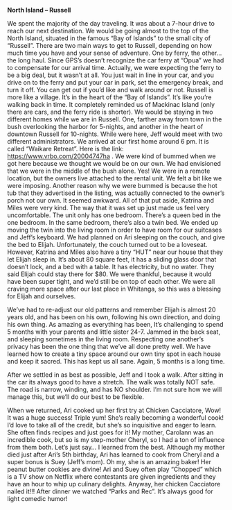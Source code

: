 **North Island – Russell**

We spent the majority of the day traveling. It was about a 7-hour drive to reach our
next destination. We would be going almost to the top of the North Island, situated in
the famous “Bay of Islands” to the small city of “Russell”. There are two main ways to
get to Russell, depending on how much time you have and your sense of adventure.
One by ferry, the other… the long haul. Since GPS’s doesn’t recognize the car ferry at
“Opua” we had to compensate for our arrival time. Actually, we were expecting the
ferry to be a big deal, but it wasn’t at all. You just wait in line in your car, and you drive
on to the ferry and put your car in park, set the emergency break, and turn it off. You
can get out if you’d like and walk around or not. Russell is more like a village. It’s in the
heart of the “Bay of Islands”. It’s like you’re walking back in time. It completely
reminded us of Mackinac Island (only there are cars, and the ferry ride is shorter).
We would be staying in two different homes while we are in Russell. One, farther away
from town in the bush overlooking the harbor for 5-nights, and another in the heart of
downtown Russell for 10-nights. While were here, Jeff would meet with two different
administrators. We arrived at our first home around 6 pm. It is called “Waikare Retreat”.
Here is the link: https://www.vrbo.com/20004747ha . We were kind of bummed when
we got here because we thought we would be on our own. We had envisioned that
we were in the middle of the bush alone. Yes! We were in a remote location, but the
owners live attached to the rental unit. We felt a bit like we were imposing. Another
reason why we were bummed is because the hot tub that they advertised in the listing,
was actually connected to the owner’s porch not our own. It seemed awkward.
All of that put aside, Katrina and Miles were very kind. The way that it was set up just
made us feel very uncomfortable. The unit only has one bedroom. There’s a queen
bed in the one bedroom. In the same bedroom, there’s also a twin bed. We ended
up moving the twin into the living room in order to have room for our suitcases and
Jeff’s keyboard. We had planned on Ari sleeping on the couch, and give the bed to
Elijah. Unfortunately, the couch turned out to be a loveseat. However, Katrina and
Miles also have a tiny “HUT” near our house that they let Elijah sleep in. It’s about 80
square feet, it has a sliding glass door that doesn’t lock, and a bed with a table. It has
electricity, but no water. They said Elijah could stay there for $80. We were thankful, because it would have been super tight, and we’d still be on top of each other. We
were all craving more space after our last place in Whitanga, so this was a blessing for
Elijah and ourselves.

We’ve had to re-adjust our old patterns and remember Elijah is almost 20 years old,
and has been on his own, following his own direction, and doing his own thing. As
amazing as everything has been, It’s challenging to spend 5 months with your parents
and little sister 24-7. Jammed in the back seat, and sleeping sometimes in the living
room. Respecting one another’s privacy has been the one thing that we’ve all done
pretty well. We have learned how to create a tiny space around our own tiny spot in
each house and keep it sacred. This has kept us all sane. Again, 5 months is a long
time.

After we settled in as best as possible, Jeff and I took a walk. After sitting in the car its
always good to have a stretch. The walk was totally NOT safe. The road is narrow,
winding, and has NO shoulder. I’m not sure how we will manage this, but we’ll do our
best to be flexible.

When we returned, Ari cooked up her first try at Chicken Cacciatore, Wow! It was a
huge success! Triple yum! She’s really becoming a wonderful cook! I’d love to take all
of the credit, but she’s so inquisitive and eager to learn. She often finds recipes and
just goes for it! My mother, Carolann was an incredible cook, but so is my step-mother
Cheryl, so I had a ton of influence from them both. Let’s just say… I learned from the
best. Although my mother died just after Ari’s 5th birthday, Ari has learned to cook from
Cheryl and a super bonus is Suey (Jeff’s mom). Oh my, she is an amazing baker! Her
peanut butter cookies are divine! Ari and Suey often play “Chopped” which is a TV
show on Netflix where contestants are given ingredients and they have an hour to whip
up culinary delights. Anyway, her chicken Cacciatore nailed it!!!
After dinner we watched “Parks and Rec”. It’s always good for light comedic humor!